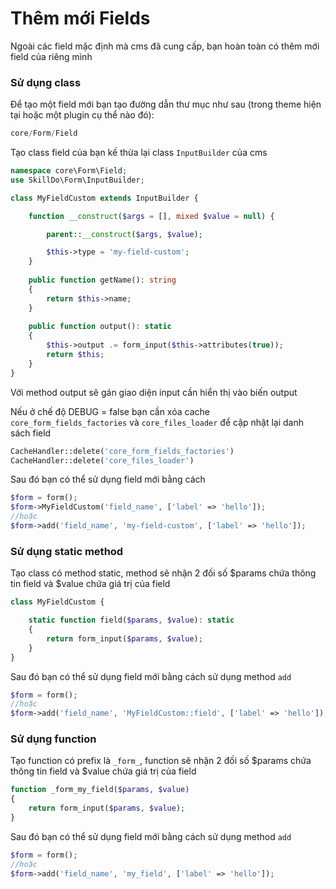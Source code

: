 # Thêm mới Fields
Ngoài các field mặc định mà cms đã cung cấp, bạn hoàn toàn có thêm mới field của riêng mình

### Sử dụng class
Để tạo một field mới bạn tạo đường dẫn thư mục như sau (trong theme hiện tại hoặc một plugin cụ thể nào đó):
```php
core/Form/Field
```

Tạo class field của bạn kế thừa lại class `InputBuilder` của cms

```php
namespace core\Form\Field;
use SkillDo\Form\InputBuilder;

class MyFieldCustom extends InputBuilder {

    function __construct($args = [], mixed $value = null) {

        parent::__construct($args, $value);

        $this->type = 'my-field-custom';
    }
    
    public function getName(): string
    {
        return $this->name;
    }
    
    public function output(): static
    {
        $this->output .= form_input($this->attributes(true));
        return $this;
    }
}
```

Với method output sẽ gán giao diện input cần hiển thị vào biến output

Nếu ở chế độ DEBUG = false bạn cần xóa cache `core_form_fields_factories` và `core_files_loader` để cập nhật lại danh sách field

```php
CacheHandler::delete('core_form_fields_factories')
CacheHandler::delete('core_files_loader')
```

Sau đó bạn có thể sử dụng field mới bằng cách

 ```php
$form = form();
$form->MyFieldCustom('field_name', ['label' => 'hello']);
//hoặc
$form->add('field_name', 'my-field-custom', ['label' => 'hello']);
```

### Sử dụng static method
Tạo class có method static, method sẽ nhận 2 đối số $params chứa thông tin field và $value chứa giá trị của field

```php
class MyFieldCustom {

    static function field($params, $value): static
    {
        return form_input($params, $value);
    }
}
```
Sau đó bạn có thể sử dụng field mới bằng cách sử dụng method `add`

 ```php
$form = form();
//hoặc
$form->add('field_name', 'MyFieldCustom::field', ['label' => 'hello']);
```

### Sử dụng function

Tạo function có prefix là `_form_`, function sẽ nhận 2 đối số $params chứa thông tin field và $value chứa giá trị của field

```php
function _form_my_field($params, $value)
{
    return form_input($params, $value);
}
```
Sau đó bạn có thể sử dụng field mới bằng cách sử dụng method `add`

 ```php
$form = form();
//hoặc
$form->add('field_name', 'my_field', ['label' => 'hello']);
```